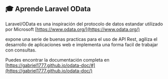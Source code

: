 ## 🎓 Aprende Laravel OData

Laravel/OData es una inspiración del protocolo de datos estandar utilizado por Microsoft [https://www.odata.org/](https://www.odata.org/)

expone una serie de buenas practicas para el uso de API Rest, agiliza el desarrollo de aplicaciones web e implementa una forma facil de trabajar con consultas.

Puedes encontrar la documentación completa en [https://gabriel1777.github.io/odata-doc/#](https://gabriel1777.github.io/odata-doc/)
